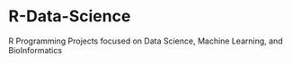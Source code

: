 # R-Data-Science
R  Programming Projects focused on Data Science, Machine Learning, and BioInformatics
